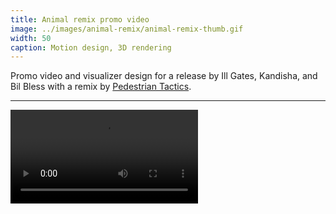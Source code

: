 ```yaml
---
title: Animal remix promo video
image: ../images/animal-remix/animal-remix-thumb.gif
width: 50
caption: Motion design, 3D rendering
---
```


Promo video and visualizer design for a release by Ill Gates, Kandisha, and Bil Bless with a remix by [Pedestrian Tactics](http://pedestriantactics.com).

---

<video controls src="images/animal-remix/animal-remix-video.mp4"></video>